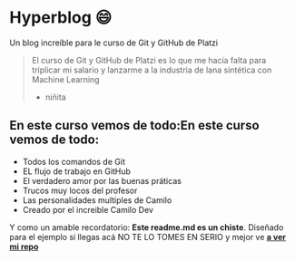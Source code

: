 # Hyperblog :smile:
Un blog increíble para le curso de Git y GitHub de Platzi
>El curso de Git y GitHub de Platzi es lo que me hacia falta para triplicar mi salario y lanzarme a la industria de lana sintética con Machine Learning
>* niñita

## En este curso vemos de todo:En este curso vemos de todo:
* Todos los comandos de Git
* EL flujo de trabajo en GitHub
* El verdadero amor por las buenas práticas
* Trucos muy locos del profesor
* Las personalidades multiples de Camilo
* Creado por el increible Camilo Dev


Y como  un amable recordatorio: **Este readme.md es un chiste**. Diseñado para el ejemplo si llegas acá NO TE LO TOMES EN SERIO y mejor ve [**a ver mi repo**](http://https://github.com/cardozo94/hyperblog "a ver mi repo")